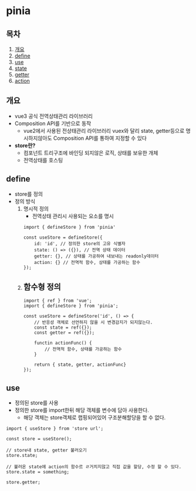 # pinia

## 목차

1. [개요](#개요)
2. [define](#define)
3. [use](#use)
4. [state](#state)
5. [getter](#getter)
6. [action](#action)


## 개요
- vue3 공식 전역상태관리 라이브러리
- Composition API를 기반으로 동작
    - vue2에서 사용된 전상태관리 라이브러리 vuex와 달리 state, getter등으로 명시하지않아도 Composition API를 통하여 지정할 수 있다
- **store란?**
    - 컴포넌트 트리구조에 바인딩 되지않은 로직, 상태를 보유한 개체
    - 전역상태를 호스팅


## define
- store를 정의
- 정의 방식
    1. 명시적 정의
        - 전역상태 관리시 사용되는 요소를 명시
        ```
        import { defineStore } from 'pinia'

        const useStore = defineStore({
            id: 'id', // 정의한 store의 고유 식별자
            state: () => ({}), // 전역 상태 데이터
            getter: {}, // 상태를 가공하여 내보내는 readonly데이터
            action: {} // 전역적 함수, 상태를 가공하는 함수
        });
        ```
    2. 함수형 정의
        - 
        ```
        import { ref } from 'vue';
        import { defineStore } from 'pinia';

        const useStore = defineStore('id', () => {
            // 반응성 객체로 선언하지 않을 시 변경감지가 되지않는다.
            const state = ref({});
            const getter = ref({});

            functin actionFunc() {
                // 전역적 함수, 상태를 가공하는 함수
            }

            return { state, getter, actionFunc}
        });
        ```

## use
- 정의된 store를 사용
- 정의한 store를 import한뒤 해당 객체를 변수에 담아 사용한다.
    - 해당 객체는 store객체로 랩핑되어있어 구조분해할당을 할 수 없다.
```
import { useStore } from 'store url';

const store = useStore();

// store내 state, getter 불러오기
store.state;

// 불러온 state에 action의 함수르 ㄹ거치지않고 직접 값을 할당, 수정 할 수 있다.
store.state = something;

store.getter;


```